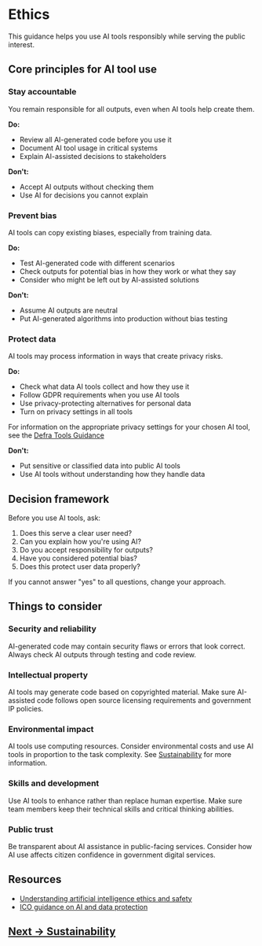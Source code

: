 # Ethics

This guidance helps you use AI tools responsibly while serving the public interest.

## Core principles for AI tool use

### Stay accountable
You remain responsible for all outputs, even when AI tools help create them.

**Do:**
- Review all AI-generated code before you use it
- Document AI tool usage in critical systems
- Explain AI-assisted decisions to stakeholders

**Don't:**
- Accept AI outputs without checking them
- Use AI for decisions you cannot explain

### Prevent bias
AI tools can copy existing biases, especially from training data.

**Do:**
- Test AI-generated code with different scenarios
- Check outputs for potential bias in how they work or what they say
- Consider who might be left out by AI-assisted solutions

**Don't:**
- Assume AI outputs are neutral
- Put AI-generated algorithms into production without bias testing

### Protect data
AI tools may process information in ways that create privacy risks.

**Do:**
- Check what data AI tools collect and how they use it
- Follow GDPR requirements when you use AI tools
- Use privacy-protecting alternatives for personal data
- Turn on privacy settings in all tools

For information on the appropriate privacy settings for your chosen AI tool, see the [Defra Tools Guidance](https://defra.github.io/ai-sdlc-tool-guidance/)

**Don't:**
- Put sensitive or classified data into public AI tools
- Use AI tools without understanding how they handle data

## Decision framework

Before you use AI tools, ask:

1. Does this serve a clear user need?
2. Can you explain how you're using AI?
3. Do you accept responsibility for outputs?
4. Have you considered potential bias?
5. Does this protect user data properly?

If you cannot answer "yes" to all questions, change your approach.

## Things to consider

### Security and reliability
AI-generated code may contain security flaws or errors that look correct. Always check AI outputs through testing and code review.

### Intellectual property
AI tools may generate code based on copyrighted material. Make sure AI-assisted code follows open source licensing requirements and government IP policies.

### Environmental impact
AI tools use computing resources. Consider environmental costs and use AI tools in proportion to the task complexity.  See [Sustainability](sustainability.md) for more information.

### Skills and development
Use AI tools to enhance rather than replace human expertise. Make sure team members keep their technical skills and critical thinking abilities.

### Public trust
Be transparent about AI assistance in public-facing services. Consider how AI use affects citizen confidence in government digital services.

## Resources

- [Understanding artificial intelligence ethics and safety](https://www.gov.uk/guidance/understanding-artificial-intelligence-ethics-and-safety)
- [ICO guidance on AI and data protection](https://ico.org.uk/for-organisations/uk-gdpr-guidance-and-resources/artificial-intelligence/guidance-on-ai-and-data-protection/)

## [Next -> Sustainability](sustainability.md) 
